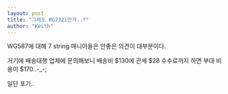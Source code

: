 ```yaml
---
layout: post
title: "그래도 RG7321인가..?"
author: "Keith"
---
```


WG587에 대해 7 string 매니아들은 안좋은 의견이 대부분이다.

거기에 배송대행 업체에 문의해보니 배송비 $130에 관세 $28 수수료까지 하면 부대 비용이 $170..-_-;

일단 포기..


